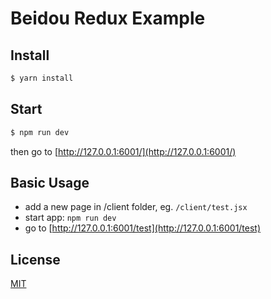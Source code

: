 # Beidou Redux Example

## Install

```bash
$ yarn install
```

## Start

```bash
$ npm run dev
```

then go to [http://127.0.0.1:6001/](http://127.0.0.1:6001/)

## Basic Usage

* add a new page in /client folder, eg. `/client/test.jsx`
* start app: `npm run dev`
* go to [http://127.0.0.1:6001/test](http://127.0.0.1:6001/test)

## License

[MIT](LICENSE)
